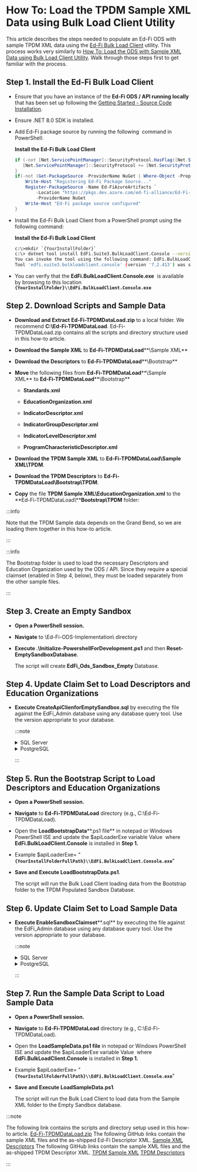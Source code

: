 # How To: Load the TPDM Sample XML Data using Bulk Load Client Utility

This article describes the steps needed to populate an Ed-Fi ODS with sample
TPDM XML data using the [Ed-Fi Bulk Load
Client](../platform-dev-guide/utilities/bulk-load-client-utility.md)
utility. This process works very similarly to [How To: Load the ODS with Sample
XML Data using Bulk Load Client
Utility](./how-to-load-the-ods-with-sample-xml-data-using-bulk-load-client-utility.md).
Walk through those steps first to get familiar with the process.

## Step 1. Install the Ed-Fi Bulk Load Client

* Ensure that you have an instance of the **Ed-Fi ODS / API running locally**
    that has been set up following the [Getting Started - Source Code
    Installation](../getting-started/source-code-installation/readme.md).
* Ensure .NET 8.0 SDK is installed.

* Add Ed-Fi package source by running the following  command in PowerShell:

    **Install the Ed-Fi Bulk Load Client**

    ```powershell
    if (-not [Net.ServicePointManager]::SecurityProtocol.HasFlag([Net.SecurityProtocolType]::Tls12)) {
       [Net.ServicePointManager]::SecurityProtocol += [Net.SecurityProtocolType]::Tls12
    }
    if(-not (Get-PackageSource -ProviderName NuGet | Where-Object -Property Name -eq "Ed-FiAzureArtifacts")){
        Write-Host "Registering Ed-Fi Package Source..."
        Register-PackageSource -Name Ed-FiAzureArtifacts `
            -Location "https://pkgs.dev.azure.com/ed-fi-alliance/Ed-Fi-Alliance-OSS/_packaging/EdFi/nuget/v3/index.json" `
            -ProviderName NuGet
        Write-Host "Ed-Fi package source configured"
    }
    ```

* Install the Ed-Fi Bulk Load Client from a PowerShell prompt using the
    following command:

    **Install the Ed-Fi Bulk Load Client**

    ```bash
    c:\>mkdir `{YourInstallFolder}`
    c:\> dotnet tool install EdFi.Suite3.BulkLoadClient.Console --version 7.2.413 --tool-path `{YourInstallFolder}`
    You can invoke the tool using the following command: EdFi.BulkLoadClient.Console
    Tool 'edfi.suite3.bulkloadclient.console' (version '7.2.413') was successfully installed.
    ```

* You can verify that the **EdFi.BulkLoadClient.Console.exe**  is available by
    browsing to this location
    **`{YourInstallFolder}\\EdFi.BulkLoadClient.Console.exe`**

## Step 2. Download Scripts and Sample Data

* **Download and Extract** **Ed-Fi-TPDMDataLoad.zip** to a local folder. We
    recommend **C:\\Ed-Fi-TPDMDataLoad**.
    Ed-Fi-TPDMDataLoad.zip contains all the scripts and directory structure used
    in this how-to article.

* **Download the Sample XML** to **Ed-Fi-TPDMDataLoad****\\Sample XML**

* **Download the Descriptors** to **Ed-Fi-TPDMDataLoad****\\Bootstrap**

* **Move** the following files from **Ed-Fi-TPDMDataLoad****\\Sample XML** to
    **Ed-Fi-TPDMDataLoad****\\Bootstrap**

  * **Standards.xml**

  * **EducationOrganization.xml**

  * **IndicatorDescriptor.xml**
  * **IndicatorGroupDescriptor.xml**
  * **IndicatorLevelDescriptor.xml**
  * **ProgramCharacteristicDescriptor.xml**
* **Download the TPDM Sample XML** to **Ed-Fi-TPDMDataLoad\\Sample
    XML\\TPDM**.

* **Download the TPDM Descriptors** to
    **Ed-Fi-TPDMDataLoad\\Bootstrap\\TPDM**.

* **Copy** the file **TPDM Sample XML\\EducationOrganization.xml** to the
    **Ed-Fi-TPDMDataLoad\\****Bootstrap\\TPDM** folder:

:::info

Note that the TPDM Sample data depends on the Grand Bend, so we are
loading them together in this how-to article.

:::

:::info

The Bootstrap folder is used to load the necessary Descriptors and Education
Organization used by the ODS / API. Since they require a special claimset
(enabled in Step 4, below), they must be loaded separately from the other sample
files.

:::

## Step 3. Create an Empty Sandbox

* **Open a PowerShell session.**
* **Navigate** to \\Ed-Fi-ODS-Implementation\\ directory
* **Execute .\\Initialize-PowershellForDevelopment.ps1** and
    then **Reset-EmptySandboxDatabase**.

    The script will create **EdFi\_Ods\_Sandbox\_Empty** Database.

## Step 4. Update Claim Set to Load Descriptors and Education Organizations

* **Execute CreateApiClienforEmptySandbox.sql** by executing the file against
    the EdFi\_Admin database using any database query tool. Use the version
    appropriate to your database.

     :::note

     <details>
     <summary>SQL Server</summary>

     **CreateApiClienforEmptySandbox.sql**

     ```sql
     DECLARE @VendorName nvarchar(150) = 'Empty Test Vendor'
     DECLARE @NamespacePrefix nvarchar (255) = 'uri://ed-fi.org'
     DECLARE @NamespacePrefixEdu nvarchar (255) = 'uri://gbisd.edu'
     DECLARE @UserFullName varchar(150) = 'Empty Test User'
     DECLARE @UserEmailAddress varchar(150) = 'emptytest@ed-fi.org'
     DECLARE @ApplicationName nvarchar(255) = 'Default Sandbox Application Empty'
     DECLARE @ClaimSetName nvarchar(255) = 'Bootstrap Descriptors and EdOrgs'
     DECLARE @ApiClientName nvarchar(50) = 'Empty Demonstration Sandbox'
     DECLARE @Key nvarchar(50) = 'empty'
     DECLARE @Secret nvarchar(100) = 'emptySecret'
     DECLARE @OdsInstanceName nvarchar(100) = 'Test ODS'
     DECLARE @OdsInstanceType nvarchar(100) = 'Test Type'
     DECLARE @OdsInstanceConnectionString nvarchar(500) = 'server=(local);trusted_connection=True;database=EdFi_Ods_Sandbox_Empty;application name=EdFi.Ods.WebApi;Encrypt=False'

     DECLARE @IsPopulatedSandbox bit = 0
     -- For Non-Sandbox deployments
     DECLARE @UseSandbox bit = 0
     -- For Sandbox
     --DECLARE @UseSandbox bit = 1

     DECLARE @VendorId int
     DECLARE @UserId int
     DECLARE @ApplicationId int
     DECLARE @ApplicationEducationOrganizationId int
     DECLARE @ApiClientId int
     DECLARE @OdsInstanceId int

     DECLARE @EducationOrganizationIds TABLE(Idx int IDENTITY(1,1), EdOrgId int)

     --Must be ed-orgs in the ODS
     INSERT INTO @EducationOrganizationIds (EdOrgId)
         SELECT 255901 UNION
         SELECT 1 UNION
         SELECT 2 UNION
         SELECT 3 UNION
         SELECT 4 UNION
         SELECT 5 UNION
         SELECT 6 UNION
         SELECT 7 UNION
         SELECT 6000203

     -- Clear @IsPopulatedSandbox if not using sandbox
     IF (@UseSandbox = 0)
         SET @IsPopulatedSandbox = 0

     -- Ensure Vendor exists
     SELECT @VendorId = VendorId FROM [dbo].[Vendors] WHERE VendorName = @VendorName

     IF(@VendorId IS NULL)
     BEGIN
         INSERT INTO [dbo].[Vendors] (VendorName)
         VALUES (@VendorName)

         SET @VendorId = SCOPE_IDENTITY()
     END

     -- Ensure correct namespace prefixes are set up
     DELETE FROM [dbo].[VendorNamespacePrefixes] WHERE Vendor_VendorId = @VendorId
     INSERT INTO [dbo].[VendorNamespacePrefixes] (Vendor_VendorId, NamespacePrefix)
     VALUES (@VendorId, @NamespacePrefix)
     INSERT INTO [dbo].[VendorNamespacePrefixes] (Vendor_VendorId, NamespacePrefix)
     VALUES (@VendorId, @NamespacePrefixEdu)
     -- Ensure User exists for test Vendor
     SELECT @UserId = UserId FROM [dbo].[Users] WHERE FullName = @UserFullName AND Vendor_VendorId = @VendorId

     IF(@UserId IS NULL)
     BEGIN
         INSERT INTO [dbo].[Users] (Email, FullName, Vendor_VendorId)
         VALUES (@UserEmailAddress, @UserFullName, @VendorId)

         SET @UserId = SCOPE_IDENTITY()
     END
     ELSE
     BEGIN
         UPDATE [dbo].[Users] SET Email = @UserEmailAddress WHERE UserId = @UserId
     END

     -- Ensure Application exists
     SELECT @ApplicationId = ApplicationId FROM [dbo].[Applications] WHERE ApplicationName = @ApplicationName AND Vendor_VendorId = @VendorId

     IF (@ApplicationId IS NULL)
     BEGIN
         INSERT INTO [dbo].[Applications] (ApplicationName, Vendor_VendorId, ClaimSetName)
         VALUES (@ApplicationName, @VendorId, @ClaimSetName)

         SET @ApplicationId = SCOPE_IDENTITY()
     END
     ELSE
     BEGIN
         UPDATE [dbo].[Applications] SET ClaimSetName = @ClaimSetName WHERE ApplicationId = @ApplicationId
     END

     -- Ensure ApiClient exists
     SELECT @ApiClientId = ApiClientId FROM [dbo].[ApiClients] WHERE Application_ApplicationId = @ApplicationId AND [Name] = @ApiClientName

     IF(@ApiClientId IS NULL)
     BEGIN
         INSERT INTO [dbo].[ApiClients] ([Key], [Secret], [Name], IsApproved, UseSandbox, SandboxType, Application_ApplicationId, User_UserId, SecretIsHashed)
         VALUES (@Key, @Secret, @ApiClientName, 1, @UseSandbox, @IsPopulatedSandbox, @ApplicationId, @UserId, 0)

         SET @ApiClientId = SCOPE_IDENTITY()
     END
     ELSE
     BEGIN
         UPDATE [dbo].[ApiClients] SET [Key] = @Key, [Secret] = @Secret, UseSandbox = @UseSandbox, SandboxType = @IsPopulatedSandbox, User_UserId = @UserId, SecretIsHashed = 0 WHERE ApiClientId = @ApiClientId
     END

     -- Ensure OdsInstance exists
     SELECT @OdsInstanceId = OdsInstanceId FROM [dbo].[OdsInstances] WHERE [Name] = @OdsInstanceName and InstanceType = @OdsInstanceType

     IF(@OdsInstanceId IS NULL)
     BEGIN
         INSERT INTO [dbo].[OdsInstances] ([Name], InstanceType, ConnectionString)
         VALUES (@OdsInstanceName, @OdsInstanceType, @OdsInstanceConnectionString)
         SET @OdsInstanceId = SCOPE_IDENTITY()
     END
     ELSE
     BEGIN
         UPDATE [dbo].[OdsInstances] SET ConnectionString = @OdsInstanceConnectionString WHERE OdsInstanceId = @OdsInstanceId
     END

     -- Ensure ApiClientOdsInstance exists
     IF NOT EXISTS (SELECT 1 FROM [dbo].[ApiClientOdsInstances] WHERE ApiClient_ApiClientId = @ApiClientId AND OdsInstance_OdsInstanceId = @OdsInstanceId)
     BEGIN
         INSERT INTO [dbo].[ApiClientOdsInstances] (ApiClient_ApiClientId, OdsInstance_OdsInstanceId)
         VALUES (@ApiClientId, @OdsInstanceId)
     END

     IF ((SELECT COUNT(*) FROM @EducationOrganizationIds) > 0)
     BEGIN
         -- Clear all education organization links for the selected application
         DELETE acaeo
         FROM dbo.ApiClientApplicationEducationOrganizations acaeo
         INNER JOIN dbo.ApplicationEducationOrganizations aeo
         ON acaeo.ApplicationEducationOrganization_ApplicationEducationOrganizationId = aeo.ApplicationEducationOrganizationId
         WHERE aeo.Application_ApplicationId = @ApplicationId
         DELETE FROM [dbo].[ApplicationEducationOrganizations] WHERE Application_ApplicationId = @ApplicationId


      -- Ensure correct education organizations are set up
      DECLARE @i int
      DECLARE @Len int

      SELECT @i = min(Idx) - 1, @Len = max(Idx) FROM @EducationOrganizationIds

      WHILE @i < @Len
      BEGIN
       SELECT @i = @i + 1
       DECLARE @EdOrg int = (SELECT TOP 1 EdOrgId FROM @EducationOrganizationIds WHERE Idx = @i)

       INSERT INTO [dbo].[ApplicationEducationOrganizations] (EducationOrganizationId, Application_ApplicationId)
       VALUES (@EdOrg, @ApplicationId)
       SELECT @ApplicationEducationOrganizationId = SCOPE_IDENTITY()

       INSERT INTO [dbo].[ApiClientApplicationEducationOrganizations] (ApplicationEducationOrganization_ApplicationEducationOrganizationId, ApiClient_ApiClientId)
       VALUES (@ApplicationEducationOrganizationId, @ApiClientId)
      END
     END
     ```

     </details>

     <details>
     <summary>PostgreSQL</summary>

     **CreateApiClienforEmptySandbox.sql**

     ```sql
     DO $$
     DECLARE

     vendor_name varchar(150) := 'Empty Test Vendor';
     namespace_prefix varchar(255) = 'uri://ed-fi.org';
     namespace_prefix_edu varchar(255) = 'uri://gbisd.edu';
     user_full_name varchar(150) = 'Local Test User';
     user_email_address varchar(150) = 'emptytest@ed-fi.org';
     application_name varchar(255) = 'Default Sandbox Application Empty';
     claimset_name varchar(255) = 'Bootstrap Descriptors and EdOrgs';
     api_client_name varchar(50) = 'Empty Demonstration Sandbox';
     client_key varchar(50) = 'empty';
     client_secret varchar(100) = 'emptySecret';
     ods_instance_name varchar(100) = 'Test ODS';
     ods_instance_type varchar(100) = 'Test Type';
     ods_instance_connection_string varchar(255) = 'host=localhost;port=5432;username=postgres;database=EdFi_Ods_Sandbox_Empty;pooling=true;minimum pool size=10;maximum pool size=50;Application Name=EdFi.Ods.WebApi';

     --Must be ed-orgs in the ODS
     education_organization_ids bigint[] = array[255901, 1, 2, 3, 4, 5, 6, 7, 6000203];

     is_populated_sandbox INT = 0;
     -- For Non-Sandbox deployments
     use_sandbox boolean = False;
     -- For Sandbox
     --use_sandbox boolean = True;

     vendor_id int;
     user_id int;
     application_id int;
     application_education_organization_id int;
     api_client_id int;
     ods_instance_id int;

     BEGIN
     -- Clear is_populated_sandbox if not using sandbox
     IF NOT use_sandbox
     THEN
         SELECT 0 INTO is_populated_sandbox;
     END IF;

     -- Ensure Vendor exists
     SELECT VendorId INTO vendor_id FROM dbo.Vendors WHERE VendorName = vendor_name;

     IF(vendor_id IS NULL)
     THEN
         INSERT INTO dbo.Vendors (VendorName)
         VALUES (vendor_name);

         SELECT LASTVAL() INTO vendor_id;
     END IF;

     -- Ensure correct namespace prefixes are set up
     DELETE FROM dbo.VendorNamespacePrefixes WHERE Vendor_VendorId = vendor_id;
     INSERT INTO dbo.VendorNamespacePrefixes (Vendor_VendorId, NamespacePrefix)
     VALUES (vendor_id, namespace_prefix);
     INSERT INTO dbo.VendorNamespacePrefixes (Vendor_VendorId, NamespacePrefix)
     VALUES (vendor_id, namespace_prefix_edu);

     -- Ensure User exists for test Vendor
     SELECT UserId INTO user_id FROM dbo.Users WHERE FullName = user_full_name AND Vendor_VendorId = vendor_id;


     IF(user_id IS NULL)
     THEN
         INSERT INTO dbo.Users (Email, FullName, Vendor_VendorId)
         VALUES (user_email_address, user_full_name, vendor_id);

         SELECT LASTVAL() INTO user_id;
     ELSE
         UPDATE dbo.Users SET Email = user_email_address WHERE UserId = user_id;
     END IF;

     -- Ensure Application exists
     SELECT ApplicationId INTO application_id FROM dbo.Applications WHERE ApplicationName = application_name AND Vendor_VendorId = vendor_id;

     IF (application_id IS NULL)
     THEN
         INSERT INTO dbo.Applications (ApplicationName, Vendor_VendorId, ClaimSetName)
         VALUES (application_name, vendor_id, claimset_name);

         SELECT LASTVAL() INTO application_id;
     ELSE
         UPDATE dbo.Applications SET ClaimSetName = claimset_name WHERE ApplicationId = application_id;
     END IF;

     -- Ensure ApiClient exists
     SELECT  ApiClientId INTO api_client_id FROM dbo.ApiClients WHERE Application_ApplicationId = application_id AND Name = api_client_name;

     IF(api_client_id IS NULL)
     THEN
         INSERT INTO dbo.ApiClients (Key, Secret, Name, IsApproved, UseSandbox, SandboxType, Application_ApplicationId, User_UserId, SecretIsHashed)
         VALUES (client_key, client_secret, api_client_name, TRUE, use_sandbox, is_populated_sandbox, application_id, user_id, FALSE);

         SELECT  LASTVAL() INTO api_client_id;
     ELSE
         UPDATE dbo.ApiClients SET Key = client_key, Secret = client_secret, UseSandbox = use_sandbox, SandboxType = is_populated_sandbox, User_UserId = user_id, SecretIsHashed = FALSE WHERE ApiClientId = api_client_id;
     END IF;

     -- Ensure OdsInstance exists
     SELECT OdsInstanceId INTO ods_instance_id FROM dbo.OdsInstances WHERE Name = ods_instance_name AND InstanceType = ods_instance_type;

     IF(ods_instance_id IS NULL)
     THEN
         INSERT INTO dbo.OdsInstances (Name, InstanceType, ConnectionString)
         VALUES (ods_instance_name, ods_instance_type, ods_instance_connection_string);

         SELECT LASTVAL() INTO ods_instance_id;
     ELSE
         UPDATE dbo.OdsInstances SET ConnectionString = ods_instance_connection_string WHERE OdsInstanceId = ods_instance_id;
     END IF;

     -- Ensure ApiClientOdsInstance exists
     INSERT INTO dbo.ApiClientOdsInstances (ApiClient_ApiClientId, OdsInstance_OdsInstanceId)
     SELECT api_client_id, ods_instance_id
     WHERE NOT EXISTS (SELECT * FROM dbo.ApiClientOdsInstances WHERE ApiClient_ApiClientId = api_client_id AND OdsInstance_OdsInstanceId = ods_instance_id);

     IF (ARRAY_LENGTH(education_organization_ids, 1) > 0)
     THEN
         -- Clear all education organization links for the selected application
         DELETE
         FROM dbo.ApiClientApplicationEducationOrganizations WHERE
         ApplicationEdOrg_ApplicationEdOrgId IN ( SELECT ApplicationEducationOrganizationId
                                                  FROM dbo.ApplicationEducationOrganizations
                                                  WHERE Application_ApplicationId = application_id);
         DELETE FROM dbo.ApplicationEducationOrganizations WHERE Application_ApplicationId = application_id;

      DECLARE education_organization_id bigint;
      -- Ensure correct education organizations are set up
      BEGIN
       FOREACH education_organization_id IN ARRAY education_organization_ids LOOP
        INSERT INTO dbo.ApplicationEducationOrganizations (EducationOrganizationId, Application_ApplicationId)
        VALUES (education_organization_id, application_id);
        SELECT LASTVAL() INTO application_education_organization_id;

        INSERT INTO dbo.ApiClientApplicationEducationOrganizations (Applicationedorg_Applicationedorgid, ApiClient_ApiClientId)
        VALUES (application_education_organization_id, api_client_id);
       END LOOP;
      END;
     END IF;
     END $$;
     ```

     </details>

     :::

## Step 5. Run the Bootstrap Script to Load Descriptors and Education Organizations

* **Open a PowerShell session.**
* **Navigate** to **Ed-Fi-TPDMDataLoad** directory (e.g.,
    C:\\Ed-Fi-TPDMDataLoad).
* Open the **LoadBootstrapData****.ps1 file** in notepad or Windows PowerShell
    ISE and update the $apiLoaderExe variable Value  where
    **EdFi.BulkLoadClient.Console** is installed in **Step 1.**
* Example $apiLoaderExe=
    "**`{YourInstallFolderFullPath}\\EdFi.BulkLoadClient.Console.exe`**"
* **Save and Execute LoadBootstrapData.ps1**.

    The script will run the Bulk Load Client loading data from the Bootstrap
    folder to the TPDM Populated Sandbox Database.

## Step 6. Update Claim Set to Load Sample Data

* **Execute EnableSandboxClaimset****.sql** by executing the file against the
    EdFi\_Admin database using any database query tool. Use the version
    appropriate to your database.

     :::note

     <details>
     <summary>SQL Server</summary>

     **EnableSandboxClaimset.sql**

     ```sql
     UPDATE [dbo].[Applications]
     SET [ClaimSetName] = 'Ed-Fi Sandbox'
     WHERE [ApplicationName] = 'Default Sandbox Application Empty'
     GO
     ```

     </details>

     <details>
     <summary>PostgreSQL</summary>

     **EnableSandboxClaimset.sql**

     ```sql
     DO $$
     BEGIN
     UPDATE dbo.Applications SET ClaimSetName = 'Ed-Fi Sandbox' WHERE ApplicationName = 'Default Sandbox Application Empty';
     END $$
     ```

     </details>

     :::

## Step 7. Run the Sample Data Script to Load Sample Data

* **Open a PowerShell session.**
* **Navigate** to **Ed-Fi-TPDMDataLoad** directory (e.g.,
    C:\\Ed-Fi-TPDMDataLoad).
* Open the **LoadSampleData.ps1 file** in notepad or Windows PowerShell ISE
    and update the $apiLoaderExe variable Value  where
    **EdFi.BulkLoadClient.Console** is installed in **Step 1.**
* Example $apiLoaderExe=
    "**`{YourInstallFolderFullPath}\\EdFi.BulkLoadClient.Console.exe`**"
* **Save and Execute** **LoadSampleData.ps1**.

    The script will run the Bulk Load Client to load data from the Sample XML
    folder to the Empty Sandbox database.

:::note

The following link contains the scripts and directory setup used in
this how-to article.
[Ed-Fi-TPDMDataLoad.zip](https://edfi.atlassian.net/wiki/download/attachments/23301444/Ed-Fi-TPDMDataLoad.zip?version=2&modificationDate=1716571235874&cacheVersion=1&api=v2)
The following GitHub links contain the sample XML files and the as-shipped
Ed-Fi Descriptor XML. [Sample
XML](https://github.com/Ed-Fi-Alliance-OSS/Ed-Fi-Data-Standard/tree/v5.1.0/Samples/Sample%20XML)
[Descriptors](https://github.com/Ed-Fi-Alliance-OSS/Ed-Fi-Data-Standard/tree/v5.1.0/Descriptors)
The following GitHub links contain the sample XML files and the as-shipped
TPDM Descriptor XML. [TPDM Sample
XML](https://github.com/Ed-Fi-Alliance-OSS/Ed-Fi-TPDM-Artifacts/tree/Data-Standard-v5.1.0/Samples/Sample%20XML)
[TPDM
Descriptors](https://github.com/Ed-Fi-Alliance-OSS/Ed-Fi-TPDM-Artifacts/tree/Data-Standard-v5.1.0/Descriptors)

:::

